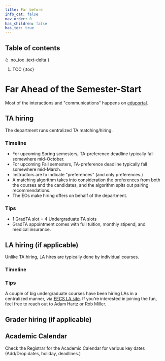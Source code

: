 ```yaml
---
title: Far before
info_cat: false
nav_order: 0
has_children: false
has_toc: true
---
```


## Table of contents
{: .no_toc .text-delta }

1. TOC
{:toc}

# Far Ahead of the Semester-Start
Most of the interactions and "communications" happens on [eduportal](https://eecseduportal.mit.edu/eduportal/lects/).

## TA hiring
The department runs centralized TA matching/hiring. 

### Timeline
- For upcoming Spring semesters, TA-preference deadline typically fall somewhere mid-October. 
- For upcoming Fall semesters, TA-preference deadline typically fall somewhere mid-March. 
- Instructors are to indicate "preferences" (and only preferences.)
- A matching algorithm takes into consideration the preferences from both the courses and the candidates, and the algorithm spits out pairing recommendations.
- The EOs make hiring offers on behalf of the department.

### Tips
- 1 GradTA slot = 4 Undergraduate TA slots
- GradTA appointment comes with full tuition, monthly stipend, and medical insurance. 


## LA hiring (if applicable)
Unlike TA hiring, LA hires are typically done by individual courses.

### Timeline 


### Tips
A couple of big undergraduate courses have been hiring LAs in a centralized manner, via [EECS LA site](https://eecsla.mit.edu/). If you're interested in joining the fun, feel free to reach out to Adam Hartz or Rob Miller.


## Grader hiring (if applicable)

## Academic Calendar
Check the Registrar for the Academic Calendar for various key dates (Add/Drop dates, holiday, deadlines.)